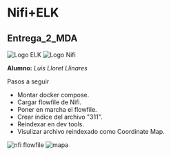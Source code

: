 # Nifi+ELK
## Entrega_2_MDA

![Logo ELK](https://www.intellectualpoint.com/wp-content/uploads/2019/05/Elk-Stack-Logo.png)
![Logo Nifi](https://www.centerity.com/wp-content/uploads/2018/08/nifi-1.png)

 __Alumno:__ *Luis Lloret Llinares*

Pasos a seguir

- Montar docker compose.
- Cargar flowfile de Nifi.
- Poner en marcha el flowfile.
- Crear índice del archivo "311".
- Reindexar en dev tools.
- Visulizar archivo reindexado como Coordinate Map.


![nfi flowfile](C:\Users\luisl\Desktop\nifi_elk\Flowfile.png)
![mapa](C:\Users\luisl\Desktop\nifi_elk\mapa.png)
